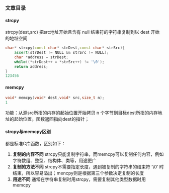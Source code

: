 ### 文章目录

#### strcpy

strcpy(dest,src) 把src地址开始且含有 null 结束符的字符串复制到以 dest 开始的地址空间

```cpp
char* strcpy(const char* strDest,const char* strSrc){
	assert(strDest != NULL && strSrc != NULL);
	char *address = strDest;
	while((*strDest++ = *strSrc++) != '\0');
	return address;
}
123456
```

#### memcpy

```cpp
void* memcpy(void* dest,void* src,size_t n);
1
```

功能：从源src所指的内存的起始位置开始拷贝 n 个字节到目标dest所指的内存地址的起始位置。函数返回指向dest的指针；

#### strcpy与memcpy区别

都是标准C库函数，区别如下：

1. **复制的内容不同**
   strcpy只能复制字符串，而memcpy可以复制任何内容，例如字符数组、整型、结构体、类等，用途更广
2. **复制的方法不同**
   strcpy不需要指定长度，遇到被复制的字符串的结束符 ‘\0’ 时结束，所以容易溢出；mencpy则是根据第三个参数决定复制的长度
3. **用途不同**
   通常在字符串复制时用strcpy，需要复制其他类型数据时用 memcpy